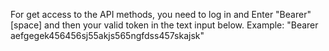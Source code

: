 For get access to the API methods, you need to log in and Enter "Bearer" [space] and then your valid token in the text input below.
Example: "Bearer aefgegek456456sj55akjs565ngfdss457skajsk"
